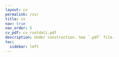 ```yaml
---
layout: cv
permalink: /cv/
title: cv
nav: true
nav_order: 5
cv_pdf: cv_rsoldati.pdf
description: Under construction. See `.pdf` file.
toc:
  sidebar: left
---
```

